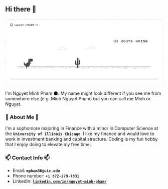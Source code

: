 ## Hi there 👋

![image alt](https://raw.githubusercontent.com/pmn1027/pmn1027/refs/heads/nguyet-first-branch/https___dev-to-uploads.s3.amazonaws.com_i_9mtznxfpdeuq48ed1el8.webp)

I'm Nguyet Minh Pham 🌑. My name might look different if you see me from somewhere else (e.g. Minh Nguyet Pham) but you can call me Minh or Nguyet.

### 💫 About Me 💫
I'm a sophomore majoring in Finance with a minor in Computer Science at the **```University of Illinois Chicago```**. I like my finance and would love to work in investment banking and capital structure. Coding is my fun hobby that I enjoy doing to elevate my free time.

### 📫 Contact Info 📫
- Email: **```mpham36@uic.edu```**
- Phone number: **```+1 872-279-7831```**
- LinkedIn: [**```linkedin.com/in/nguyet-minh-pham/```**](https://www.linkedin.com/in/nguyet-minh-pham/)